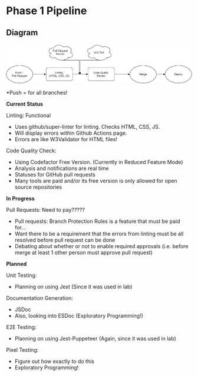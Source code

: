 # Phase 1 Pipeline

## Diagram
![phase1diagram](https://github.com/cse110-fa21-group21/cse110-fa21-group21/blob/cicd/admin/cipipeline/phase1.drawio.png)

*Push = for all branches!

**Current Status**

Linting: Functional
* Uses github/super-linter for linting. Checks HTML, CSS, JS. 
* Will display errors within Github Actions page.
* Errors are like W3Validator for HTML files!

Code Quality Check: 
* Using Codefactor Free Version. (Currently in Reduced Feature Mode)
* Analysis and notifications are real time
* Statuses for GitHub pull requests
* Many tools are paid and/or its free version is only allowed for open source repositories

**In Progress**

Pull Requests: Need to pay?????
* Pull requests: Branch Protection Rules is a feature that must be paid for...
* Want there to be a requirement that the errors from linting must be all resolved before pull request can be done
* Debating about whether or not to enable required approvals (i.e. before merge at least 1 other person must approve pull request)


**Planned**

Unit Testing:
* Planning on using Jest (Since it was used in lab)

Documentation Generation:
* JSDoc
* Also, looking into ESDoc (Exploratory Programming!)

E2E Testing:
* Planning on using Jest-Puppeteer (Again, since it was used in lab)

Pixel Testing:
* Figure out how exactly to do this
* Exploratory Programming!
